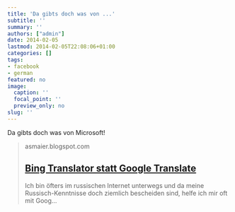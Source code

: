 ```yaml
---
title: 'Da gibts doch was von ...'
subtitle: ''
summary: ''
authors: ["admin"]
date: 2014-02-05
lastmod: 2014-02-05T22:08:06+01:00
categories: []
tags:
- facebook
- german
featured: no
image:
  caption: ''
  focal_point: ''
  preview_only: no
slug: ''
---
```

Da gibts doch was von Microsoft!
> asmaier.blogspot.com
> ## [Bing Translator statt Google Translate](http://asmaier.blogspot.de/2014/02/bing-translator-statt-google-translate.html)
>
>  Ich bin öfters im russischen Internet unterwegs und da meine Russisch-Kenntnisse doch ziemlich bescheiden sind, helfe ich mir oft mit Goog...


